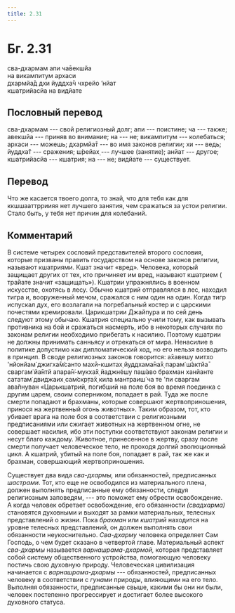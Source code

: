 ```yaml
---
title: 2.31
---
```


# Бг. 2.31
сва-дхармам апи ча̄векшйа<br/>
на викампитум архаси<br/>
дхармйа̄д дхи йуддха̄ч чхрейо ’нйат<br/>
кшатрийасйа на видйате
## Пословный перевод

сва-дхармам --- свой религиозный долг; апи --- поистине; ча --- также;
авекшйа --- приняв во внимание; на --- не; викампитум --- колебаться;
архаси --- можешь; дхармйа̄т --- во имя законов религии; хи --- ведь;
йуддха̄т --- сражения; ш́рейах̣ --- лучшее (занятие); анйат --- другое;
кшатрийасйа --- кшатрия; на --- не; видйате --- существует.

## Перевод

Что же касается твоего долга, то знай, что для тебя как для
ккшшааттрриияя нет лучшего занятия, чем сражаться за устои религии.
Стало быть, у тебя нет причин для колебаний.

## Комментарий

В системе четырех сословий представителей второго сословия, которые
призваны править государством на основе законов религии, называют
кшатриями. Кшат значит «вред». Человека, который защищает других от тех,
кто причиняет им вред, называют кшатрием ( тра̄йате значит «защищать»).
Кшатрии упражнялись в военном искусстве, охотясь в лесу. Обычно кшатрий
отправлялся в лес, находил тигра и, вооруженный мечом, сражался с ним
один на один. Когда тигр испускал дух, его возлагали на погребальный
костер и с царскими почестями кремировали. Царикшатрии Джайпура и по сей
день следуют этому обычаю. Кшатрия специально учили тому, как вызывать
противника на бой и сражаться насмерть, ибо в некоторых случаях по
законам религии необходимо прибегать к насилию. Поэтому кшатрии не
должны принимать санньясу и отрекаться от мира. Ненасилие в политике
допустимо как дипломатический ход, но его нельзя возводить в принцип. В
своде религиозных законов говорится: а̄хавешу митхо 'нйонйам̇ джигха̄м̇санто
махӣ-кшитах̣ йуддхама̄на̄х̣ парам̇ ш́актйа̄ сваргам̇ йа̄нтй апара̄н̇-мукха̄х̣
йаджн̃ешу паш́аво брахман ханйанте сататам̇ двиджаих̣ сам̇скр̣та̄х̣ кила
мантраиш́ ча те 'пи сваргам ава̄пнуван «Царькшатрий, погибший на поле боя
во время поединка с другим царем, своим соперником, попадает в рай. Туда
же после смерти попадают и брахманы, которые совершают жертвоприношения,
принося на жертвенный огонь животных». Таким образом, тот, кто убивает
врага на поле боя в соответствии с религиозными предписаниями или
сжигает животных на жертвенном огне, не совершает насилия, ибо эти
поступки соответствуют законам религии и несут благо каждому. Животное,
принесенное в жертву, сразу после смерти получает человеческое тело, не
проходя долгий эволюционный цикл. А кшатрий, убитый на поле боя,
попадает в рай, так же как и брахман, совершающий жертвоприношения.

Существует два вида *сва-дхармы,* или обязанностей, предписанных
*шастрами*. Тот, кто еще не освободился из материального плена, должен
выполнять предписанные ему обязанности, следуя религиозным заповедям,
--- это поможет ему обрести освобождение. А когда человек обретает
освобождение, его обязанности *(свадхарма)* становятся духовными и
выходят за рамки материальных, телесных представлений о жизни. Пока
*брахман* или *кшатрий* находится на уровне телесных представлений, он
должен выполнять свои обязанности неукоснительно. *Сва-дхарму* человека
определяет Сам Господь, о чем будет сказано в четвертой главе.
Материальный аспект *сва-дхармы* называется *варнашрама-дхармой,*
которая представляет собой систему общественного устройства, помогающую
человеку постичь свою духовную природу. Человеческая цивилизация
начинается с *варнашрама-дхармы* --- обязанностей, предписанных человеку
в соответствии с *гунами* природы, влияющими на его тело. Выполняя
обязанности, предписанные свыше, какими бы они ни были, человек
постепенно прогрессирует и достигает более высокого духовного статуса.
